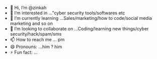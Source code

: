 - 👋 Hi, I’m @zinkah
- 👀 I’m interested in ..."cyber security tools/softwares etc
- 🌱 I’m currently learning ...Sales/marketing/how to code/social media marketing and so on
- 💞️ I’m looking to collaborate on ...Coding/learning new things/cyber security/hack/spam/sms
- 📫 How to reach me ... pm
- 😄 Pronouns: ...him ? him
- ⚡ Fun fact: ...

<!---
zinkah/zinkah is a ✨ special ✨ repository because its `README.md` (this file) appears on your GitHub profile.
You can click the Preview link to take a look at your changes.
--->
